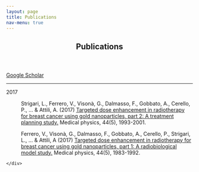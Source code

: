```yaml
---
layout: page
title: Publications
nav-menu: true
---
```


<div id="main" class="alt">

<section id="one">
	<div class="inner">
		<header class="major">
			<h1>Publications</h1>
		</header>

<a href="https://scholar.google.co.uk/citations?user=rKTQxfkAAAAJ" class="button" target="_blank">Google Scholar</a>

<hr class="major" />

<dl>
	<dt>2017</dt>
	<dd>
		<p>Strigari, L., Ferrero, V., Visonà, G., Dalmasso, F., Gobbato, A., Cerello, P., ... & Attili, A. (2017)
        <a href="https://aapm.onlinelibrary.wiley.com/doi/full/10.1002/mp.12178" target="_blank">
        Targeted dose enhancement in radiotherapy for breast cancer using gold nanoparticles, part 2: A treatment planning study.</a>
        Medical physics, 44(5), 1993-2001.</p>
	</dd>
	<dd>
		<p>Ferrero, V., Visonà, G., Dalmasso, F., Gobbato, A., Cerello, P., Strigari, L., ... & Attili, A (2017)
         <a href="https://aapm.onlinelibrary.wiley.com/doi/abs/10.1002/mp.12180" target="_blank"> Targeted dose enhancement in radiotherapy for breast cancer using gold nanoparticles, part 1: A radiobiological model study.</a>
        Medical physics, 44(5), 1983-1992.</p>
	</dd>
</dl>

	</div>
</section>
</div>
